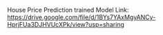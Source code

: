 House Price Prediction trained Model Link: https://drive.google.com/file/d/1BYs7YAxMgyANCy-HprjFUa3DJHVUcXPk/view?usp=sharing
